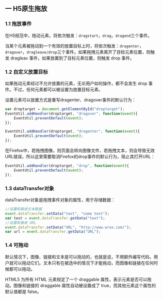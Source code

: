 ## 一 H5原生拖放

### 1.1 拖放事件

在H5规范中，拖动元素，将依次触发：`dragstart`，`drag`，`dragend`三个事件。  

当某个元素被拖动到一个有效的放置目标上时，将依次触发：`dragenter`，`dragover`，`dragleave/drop`三个事件。如果拖拽元素离开了目标元素位置，则触发 dragleav 事件，如果放置到了目标元素位置，则触发 drop 事件。  

### 1.2 自定义放置目标

如果拖动元素经过不允许放置的元素，无论用户如何操作，都不会发生 drop 事件。不过，任何元素都可以被设置为放置目标元素。  

设置元素可以放置方式是重写dragenter、dragover事件的默认行为：
```js
var droptarget = document.getElementById("droptarget");
EventUtil.addHandler(droptarget, "dragover", function(event){
    EventUtil.preventDefault(event);
});

EventUtil.addHandler(droptarget, "dragenter", function(event){
    EventUtil.preventDefault(event);
});
```

在Firefox中，若拖拽图像，则页面会转向图像文件，若拖拽文本，则会导致无效URL错误，所以这里需要取消Firefox的drop事件的默认行为，阻止其打开URL：
```js
EventUtil.addHandler(droptarget, "drop", function(event){
    EventUtil.preventDefault(event);
});
```

### 1.3 dataTransfer对象

dataTransfer对象是拖拽事件对象的属性，用于存储数据：
```js
//设置和接收文本数据
event.dataTransfer.setData("text", "some text");
var text = event.dataTransfer.getData("text");
//设置和接收 URL
event.dataTransfer.setData("URL", "http://www.wrox.com/");
var url = event.dataTransfer.getData("URL");
```

### 1.4 可拖动

默认情况下，图像、链接和文本是可以拖动的，也就是说，不用额外编写代码，用户就可以拖动它们。文本只有在被选中的情况下才能拖动，而图像和链接在任何时候都可以拖动。  

HTML5 为所有 HTML 元素规定了一个 draggable 属性，表示元素是否可以拖动。图像和链接的 draggable 属性自动被设置成了 true，而其他元素这个属性的默认值都是 false。  




